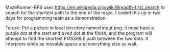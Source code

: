 MazeRunner-BFS uses https://en.wikipedia.org/wiki/Breadth-first_search to search for the shortest path to the end of the maze. I coded this up in two days for programming team as a demonstration.

To use:
Put a picture in local directory named input.png; it must have a purple dot at the start and a red dot at the finish, and the program will attempt to find the shortest POSSIBLE path between the two dots. It interprets white as movable space and everything else as wall.

